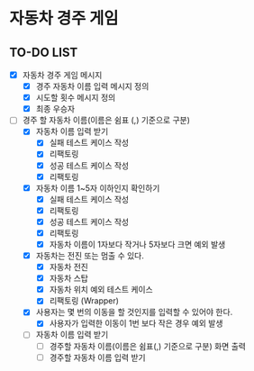 # 자동차 경주 게임
## TO-DO LIST
* [X] 자동차 경주 게임 메시지 
  * [X] 경주 자동차 이름 입력 메시지 정의
  * [X] 시도할 횟수 메시지 정의
  * [X] 최종 우승자
* [ ] 경주 할 자동차 이름(이름은 쉼표 (,) 기준으로 구분)
  * [X] 자동차 이름 입력 받기
    * [X] 실패 테스트 케이스 작성
    * [X] 리팩토링
    * [X] 성공 테스트 케이스 작성
    * [X] 리팩토링
  * [X] 자동차 이름 1~5자 이하인지 확인하기
    * [X] 실패 테스트 케이스 작성
    * [X] 리팩토링
    * [X] 성공 테스트 케이스 작성
    * [X] 리팩토링
    * [X] 자동차 이름이 1자보다 작거나 5자보다 크면 예외 발생
  * [X] 자동차는 전진 또는 멈출 수 있다.
    * [X] 자동차 전진 
    * [X] 자동차 스탑
    * [X] 자동차 위치 예외 테스트 케이스 
    * [X] 리팩토링 (Wrapper)
  * [X] 사용자는 몇 번의 이동을 할 것인지를 입력할 수 있어야 한다.
    * [X] 사용자가 입력한 이동이 1번 보다 작은 경우 예외 발생
  * [ ] 자동차 이름 입력 받기
    * [ ] 경주할 자동차 이름(이름은 쉼표(,) 기준으로 구분) 화면 출력
    * [ ] 경주할 자동차 이름 입력 받기 